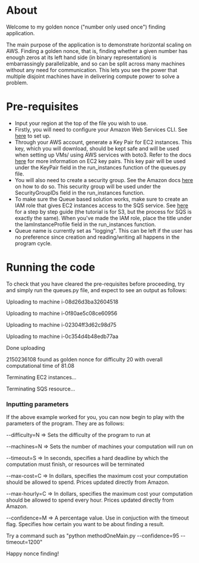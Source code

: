
# About

Welcome to my golden nonce ("number only used once") finding application.

The main purpose of the application is to demonstrate horizontal scaling on AWS. Finding a golden nonce, that is, finding whether a given number has enough zeros at its left hand side (in binary representation) is embarrassingly parallelizable, and so can be split across many machines without any need for communication. This lets you see the power that multiple disjoint machines have in delivering compute power to solve a problem.

# Pre-requisites

- Input your region at the top of the file you wish to use. 
- Firstly, you will need to configure your Amazon Web Services CLI. See [here](https://docs.aws.amazon.com/cli/latest/userguide/cli-chap-configure.html) to set up.
- Through your AWS account, generate a Key Pair for EC2 instances. This key, which you will download, should be kept safe and will be used when setting up VMs/ using AWS services with boto3. Refer to the docs [here](https://docs.aws.amazon.com/AWSEC2/latest/UserGuide/ec2-key-pairs.html) for more information on EC2 key pairs. This key pair will be used under the KeyPair field in the run_instances function of the queues.py file.
- You will also need to create a security group. See the Amazon docs [here](https://docs.aws.amazon.com/AWSEC2/latest/UserGuide/ec2-security-groups.html) on how to do so. This security group will be used under the SecurityGroupIDs field in the run_instances function.
- To make sure the Queue based solution works, make sure to create an IAM role that gives EC2 instances access to the SQS service. See [here](https://cloud-gc.readthedocs.io/en/latest/chapter03_advanced-tutorial/iam-role.html) for a step by step guide (the tutorial is for S3, but the process for SQS is exactly the same). When you've made the IAM role, place the title under the IamInstanceProfile field in the run_instances function.
- Queue name is currently set as "logging". This can be left if the user has no preference since creation and reading/writing all happens in the program cycle.

# Running the code

To check that you have cleared the pre-requisites before proceeding, try and simply run the queues.py file, and expect to see an output as follows:

Uploading to machine i-08d26d3ba32604518

Uploading to machine i-0f80ae5c08ce60956

Uploading to machine i-02304ff3d62c98d75

Uploading to machine i-0c354d4b48edb77aa

Done uploading

2150236108 found as golden nonce for difficulty 20 with overall computational time of 81.08

Terminating EC2 instances...

Terminating SQS resource...

### Inputting parameters

If the above example worked for you, you can now begin to play with the parameters of the program. They are as follows:

--difficulty=N => Sets the difficulty of the program to run at

--machines=N => Sets the number of machines your computation will run on

--timeout=S => In seconds, specifies a hard deadline by which the computation must finish, or resources will be terminated

--max-cost=C => In dollars, specifies the maximum cost your computation should be allowed to spend. Prices updated directly from Amazon.

--max-hourly=C => In dollars, specifies the maximum cost your computation should be allowed to spend every hour. Prices updated directly from Amazon.

--confidence=M => A percentage value. Use in conjuction with the timeout flag. Specifies how certain you want to be about finding a result.

Try a command such as "python methodOneMain.py --confidence=95 --timeout=1200"

Happy nonce finding!
